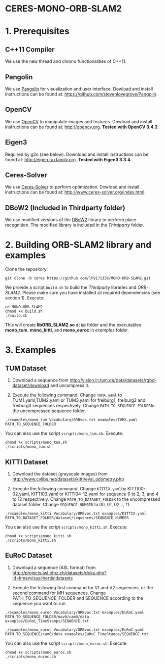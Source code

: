 # CERES-MONO-ORB-SLAM2

# 1. Prerequisites

## C++11 Compiler
We use the new thread and chrono functionalities of C++11.

## Pangolin
We use [Pangolin](https://github.com/stevenlovegrove/Pangolin) for visualization and user interface. Dowload and install instructions can be found at: https://github.com/stevenlovegrove/Pangolin.

## OpenCV
We use [OpenCV](http://opencv.org) to manipulate images and features. Dowload and install instructions can be found at: http://opencv.org. **Tested with OpenCV 3.4.3**.

## Eigen3
Required by g2o (see below). Download and install instructions can be found at: http://eigen.tuxfamily.org. **Tested with Eigen3 3.3.4**.

## Ceres-Solver
We use [Ceres-Solver](http://www.ceres-solver.org/index.html) to perform optimization. Dowload and install instructions can be found at: http://www.ceres-solver.org/index.html.

## DBoW2 (Included in Thirdparty folder)
We use modified versions of the [DBoW2](https://github.com/dorian3d/DBoW2) library to perform place recognition. The modified library is included in the *Thirdparty* folder.

# 2. Building ORB-SLAM2 library and examples

Clone the repository:
```
git clone -b ceres https://github.com/lh9171338/MONO-ORB-SLAM2.git
```

We provide a script `build.sh` to build the *Thirdparty* libraries and *ORB-SLAM2*. Please make sure you have installed all required dependencies (see section 1). Execute:
```
cd MONO-ORB-SLAM2
chmod +x build.sh
./build.sh
```

This will create **libORB_SLAM2.so**  at *lib* folder and the executables **mono_tum**, **mono_kitti**, and **mono_euroc** in *examples* folder.

# 3. Examples

## TUM Dataset

1. Download a sequence from http://vision.in.tum.de/data/datasets/rgbd-dataset/download and uncompress it.

2. Execute the following command. Change `TUMX.yaml` to TUM1.yaml,TUM2.yaml or TUM3.yaml for freiburg1, freiburg2 and freiburg3 sequences respectively. Change `PATH_TO_SEQUENCE_FOLDER`to the uncompressed sequence folder.
```
./examples/mono_tum Vocabulary/ORBvoc.txt examples/TUMX.yaml PATH_TO_SEQUENCE_FOLDER

```

You can also use the script `scripts/mono_tum.sh`. Execute:
```
chmod +x scripts/mono_tum.sh
./scripts/mono_tum.sh
```

## KITTI Dataset

1. Download the dataset (grayscale images) from http://www.cvlibs.net/datasets/kitti/eval_odometry.php

2. Execute the following command. Change `KITTIX.yaml`by KITTI00-02.yaml, KITTI03.yaml or KITTI04-12.yaml for sequence 0 to 2, 3, and 4 to 12 respectively. Change `PATH_TO_DATASET_FOLDER` to the uncompressed dataset folder. Change `SEQUENCE_NUMBER` to 00, 01, 02,.., 11.
```
./examples/mono_kitti Vocabulary/ORBvoc.txt examples/KITTIX.yaml PATH_TO_DATASET_FOLDER/dataset/sequences/SEQUENCE_NUMBER
```

You can also use the script `scripts/mono_kitti.sh`. Execute:
```
chmod +x scripts/mono_kitti.sh
./scripts/mono_kitti.sh
```

## EuRoC Dataset

1. Download a sequence (ASL format) from http://projects.asl.ethz.ch/datasets/doku.php?id=kmavvisualinertialdatasets

2. Execute the following first command for V1 and V2 sequences, or the second command for MH sequences. Change PATH_TO_SEQUENCE_FOLDER and SEQUENCE according to the sequence you want to run.
```
./examples/mono_euroc Vocabulary/ORBvoc.txt examples/EuRoC.yaml PATH_TO_SEQUENCE_FOLDER/mav0/cam0/data examples/EuRoC_TimeStamps/SEQUENCE.txt 
```

```
./examples/mono_euroc Vocabulary/ORBvoc.txt examples/EuRoC.yaml PATH_TO_SEQUENCE/cam0/data examples/EuRoC_TimeStamps/SEQUENCE.txt 
```

You can also use the script `scripts/mono_euroc.sh`. Execute:
```
chmod +x scripts/mono_euroc.sh
./scripts/mono_euroc.sh
````
